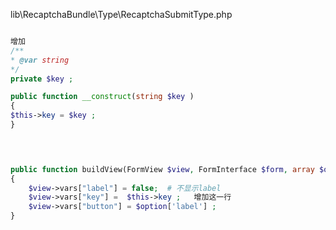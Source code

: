 lib\RecaptchaBundle\Type\RecaptchaSubmitType.php

```php

增加 
/**
* @var string
*/
private $key ;

public function __construct(string $key )
{
$this->key = $key ;
}



	
public function buildView(FormView $view, FormInterface $form, array $option    )
{
    $view->vars["label"] = false;  # 不显示label 
    $view->vars["key"] =  $this->key ;   增加这一行	 
    $view->vars["button"] = $option['label'] ; 
}	

```
